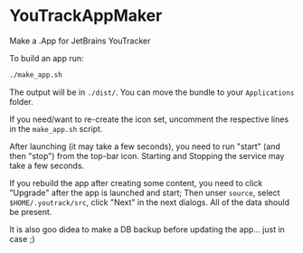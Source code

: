 # YouTrackAppMaker
Make a .App for JetBrains YouTracker


To build an app run: 

```bash
./make_app.sh
```

The output will be in `./dist/`. You can move the bundle to your `Applications` folder.

If you need/want to re-create the icon set, uncomment the respective lines in the `make_app.sh` script.

After launching (it may take a few seconds), you need to run "start" (and then "stop") from the top-bar icon.
Starting and Stopping the service may take a few seconds.


If you rebuild the app after creating some content, you need to click "Upgrade" after the app is launched and start; Then unser `source`, select `$HOME/.youtrack/src`, click "Next" in the next dialogs. All of the data should be present.

It is also goo didea to make a DB backup before updating the app... just in case ;)